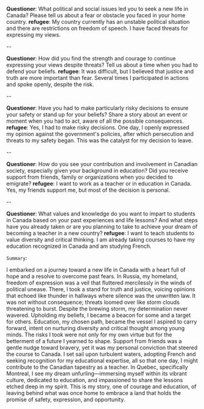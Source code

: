 **Questioner**:
What political and social issues led you to seek a new life in Canada? Please tell us about a fear or obstacle you faced in your home country.
**refugee**:
My country currently has an unstable political situation and there are restrictions on freedom of speech. I have faced threats for expressing my views.

--

**Questioner**:
How did you find the strength and courage to continue expressing your views despite threats? Tell us about a time when you had to defend your beliefs.
**refugee**:
It was difficult, but I believed that justice and truth are more important than fear. Several times I participated in actions and spoke openly, despite the risk.

--

**Questioner**:
Have you had to make particularly risky decisions to ensure your safety or stand up for your beliefs? Share a story about an event or moment when you had to act, aware of all the possible consequences.
**refugee**:
Yes, I had to make risky decisions. One day, I openly expressed my opinion against the government's policies, after which persecution and threats to my safety began. This was the catalyst for my decision to leave.

--

**Questioner**:
How do you see your contribution and involvement in Canadian society, especially given your background in education? Did you receive support from friends, family or organizations when you decided to emigrate?
**refugee**:
I want to work as a teacher or in education in Canada. Yes, my friends support me, but most of the decision is personal.

--

**Questioner**:
What values ​​and knowledge do you want to impart to students in Canada based on your past experiences and life lessons? And what steps have you already taken or are you planning to take to achieve your dream of becoming a teacher in a new country?
**refugee**:
I want to teach students to value diversity and critical thinking. I am already taking courses to have my education recognized in Canada and am studying French.

`Summary`:

I embarked on a journey toward a new life in Canada with a heart full of hope and a resolve to overcome past fears. In Russia, my homeland, freedom of expression was a veil that fluttered mercilessly in the winds of political unease. There, I took a stand for truth and justice, voicing opinions that echoed like thunder in hallways where silence was the unwritten law. It was not without consequence; threats loomed over like storm clouds threatening to burst. Despite the brewing storm, my determination never wavered. Upholding my beliefs, I became a beacon for some and a target for others. Education, my chosen path, became the vessel I aspired to carry forward, intent on nurturing diversity and critical thought among young minds. The risks I took were not only for my own virtue but for the betterment of a future I yearned to shape. Support from friends was a gentle nudge toward bravery, yet it was my personal conviction that steered the course to Canada. I set sail upon turbulent waters, adopting French and seeking recognition for my educational expertise, all so that one day, I might contribute to the Canadian tapestry as a teacher. In Quebec, specifically Montreal, I see my dream unfurling—immersing myself within its vibrant culture, dedicated to education, and impassioned to share the lessons etched deep in my spirit. This is my story, one of courage and education, of leaving behind what was once home to embrace a land that holds the promise of safety, expression, and opportunity.
